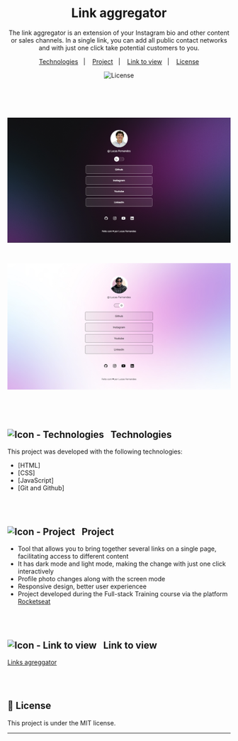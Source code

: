 <h1 align="center"> Link aggregator </h1>

<p align="center">
The link aggregator is an extension of your Instagram bio and other content or sales channels. In a single link, you can add all public contact networks and with just one click take potential customers to you.
</p>

<p align="center">
  <a href="#Technologies">Technologies</a>&nbsp;&nbsp;&nbsp;|&nbsp;&nbsp;&nbsp;
  <a href="#Project">Project</a>&nbsp;&nbsp;&nbsp;|&nbsp;&nbsp;&nbsp;
  <a href="#Link-to-view">Link to view</a>&nbsp;&nbsp;&nbsp;|&nbsp;&nbsp;&nbsp;
  <a href="#memo-license">License</a>
</p>
<p align="center">
  <img alt="License" src="https://img.shields.io/static/v1?label=license&message=MIT&color=49AA26&labelColor=000000">
</p>

<br><br>
<h1 align="center">
  <img alt="Link Aggregator project" src="./Assets/assets/LinkAggregatorDark.png" width="600"/>
</h1>

<h1 align="center">
  <img alt="Link Aggregator project" src="./Assets/assets/LinkAggregatorLight.png" width="600"/>
</h1>

<br><br>
<h2 align="left" id="Technologies"> <img src=https://github.com/user-attachments/assets/aff6a111-103c-4037-a044-c9f9c10691cc alt="Icon - Technologies" style="width:26px;">&nbsp;&nbsp; Technologies </h2> 

This project was developed with the following technologies:
- [HTML]
- [CSS]
- [JavaScript]
- [Git and Github]

<br><br>
<h2 align="left" id="Project"> <img src=https://github.com/user-attachments/assets/7ac4a526-7c35-4f2d-a851-413c7f515e2c alt="Icon - Project" style="width:28px;">&nbsp;&nbsp; Project </h2>

  - Tool that allows you to bring together several links on a single page, facilitating access to different content </br>
  - It has dark mode and light mode, making the change with just one click interactively </br>
  - Profile photo changes along with the screen mode </br>
  - Responsive design, better user experiencee </br>
  - Project developed during the Full-stack Training course via the platform [Rocketseat](https://app.rocketseat.com.br) </br>

<br><br>
<h2 align="left" id="Link-to-view"> <img src=https://github.com/user-attachments/assets/01c56b54-2205-4397-8f3a-ee4474e317ff alt="Icon - Link to view" style="width:26px;">&nbsp;&nbsp; Link to view </h2>

[Links agreggator](https://lucasfernandesm.github.io/Link-Aggregator-App/)

<br><br>
## :memo: License

This project is under the MIT license.

---
